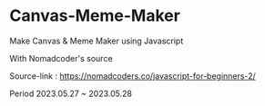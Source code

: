 # Canvas-Meme-Maker
Make Canvas &amp; Meme Maker using Javascript

With Nomadcoder's source

Source-link : https://nomadcoders.co/javascript-for-beginners-2/


Period 2023.05.27 ~ 2023.05.28
